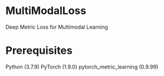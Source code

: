 # MultiModalLoss
Deep Metric Loss for Multimodal Learning

# Prerequisites
Python (3.7.9)
PyTorch (1.9.0)
pytorch_metric_learning (0.9.99)
